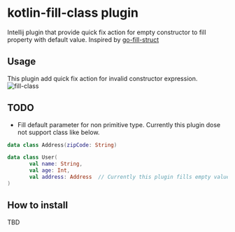 # kotlin-fill-class plugin
Intellij plugin that provide quick fix action for empty constructor to fill property with default value.
Inspired by [go-fill-struct](https://github.com/s-kostyaev/go-fill-struct)

## Usage
This plugin add quick fix action for invalid constructor expression.
![fill-class](https://user-images.githubusercontent.com/8841470/42932763-24e15c72-8b7e-11e8-9e60-ee2f8095d6cc.gif)

## TODO
- Fill default parameter for non primitive type. Currently this plugin dose not support class like below. 
```kotlin
data class Address(zipCode: String)

data class User(
       val name: String,
       val age: Int,
       val address: Address  // Currently this plugin fills empty value for this parameter
)
```

## How to install
TBD

